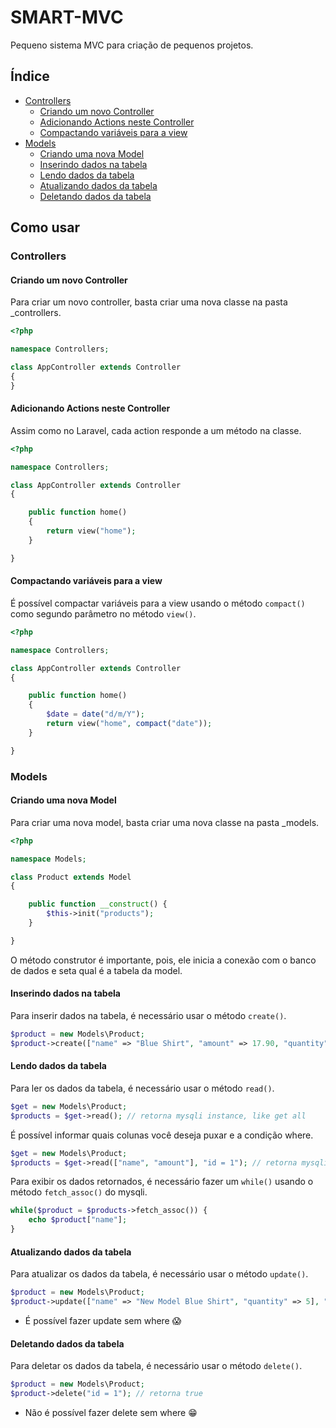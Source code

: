 # SMART-MVC

Pequeno sistema MVC para criação de pequenos projetos.

## Índice

- [Controllers]
	- [Criando um novo Controller]
	- [Adicionando Actions neste Controller]
	- [Compactando variáveis para a view]
- [Models]
	- [Criando uma nova Model]
	- [Inserindo dados na tabela]
	- [Lendo dados da tabela]
	- [Atualizando dados da tabela]
	- [Deletando dados da tabela]

## Como usar

### Controllers

#### Criando um novo Controller

Para criar um novo controller, basta criar uma nova classe na pasta \_controllers.

```php
<?php

namespace Controllers;

class AppController extends Controller
{
}
```

#### Adicionando Actions neste Controller

Assim como no Laravel, cada action responde a um método na classe.

```php
<?php

namespace Controllers;

class AppController extends Controller
{

	public function home()
	{
		return view("home");
	}

}
```

#### Compactando variáveis para a view

É possível compactar variáveis para a view usando o método `compact()` como segundo parâmetro no método `view()`.

```php
<?php

namespace Controllers;

class AppController extends Controller
{

	public function home()
	{
		$date = date("d/m/Y");
		return view("home", compact("date"));
	}

}
```

### Models

#### Criando uma nova Model

Para criar uma nova model, basta criar uma nova classe na pasta \_models.

```php
<?php

namespace Models;

class Product extends Model
{

	public function __construct() {
		$this->init("products");
	}

}

```

O método construtor é importante, pois, ele inicia a conexão com o banco de dados e seta qual é a tabela da model.

#### Inserindo dados na tabela

Para inserir dados na tabela, é necessário usar o método `create()`.

```php
$product = new Models\Product;
$product->create(["name" => "Blue Shirt", "amount" => 17.90, "quantity" => 10]); // retorna true
```

#### Lendo dados da tabela

Para ler os dados da tabela, é necessário usar o método `read()`.

```php
$get = new Models\Product;
$products = $get->read(); // retorna mysqli instance, like get all
```

É possível informar quais colunas você deseja puxar e a condição where.

```php
$get = new Models\Product;
$products = $get->read(["name", "amount"], "id = 1"); // retorna mysqli instance
```

Para exibir os dados retornados, é necessário fazer um `while()` usando o método `fetch_assoc()` do mysqli.

```php
while($product = $products->fetch_assoc()) {
	echo $product["name"];
}
```

#### Atualizando dados da tabela

Para atualizar os dados da tabela, é necessário usar o método `update()`.

```php
$product = new Models\Product;
$product->update(["name" => "New Model Blue Shirt", "quantity" => 5], "id = 1"); // retorna true
```

* É possível fazer update sem where 😱

#### Deletando dados da tabela

Para deletar os dados da tabela, é necessário usar o método `delete()`.

```php
$product = new Models\Product;
$product->delete("id = 1"); // retorna true
```

* Não é possível fazer delete sem where 😁

[Controllers]: #controllers
[Criando um novo Controller]: #criando-um-novo-controller
[Adicionando Actions neste Controller]: #adicionando-actions-neste-controller
[Compactando variáveis para a view]: #compactando-variáveis-para-a-view
[Models]: #models
[Criando uma nova Model]: #criando-uma-nova-model
[Inserindo dados na tabela]: #inserindo-dados-na-tabela
[Lendo dados da tabela]: #lendo-dados-da-tabela
[Atualizando dados da tabela]: #atualizando-dados-da-tabela
[Deletando dados da tabela]: #deletando-dados-da-tabela
